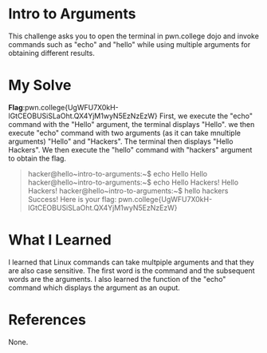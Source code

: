 # Intro to Arguments
This challenge asks you to open the terminal in pwn.college dojo and invoke commands such as "echo" and "hello" while using multiple arguments for obtaining different results.
# My Solve
**Flag**:pwn.college{UgWFU7X0kH-lGtCEOBUSiSLaOht.QX4YjM1wyN5EzNzEzW}
First, we execute the "echo" command with the "Hello" argument, the terminal displays "Hello". we then execute "echo" command with two arguments (as it can take mnultiple arguments) "Hello" and "Hackers". The terminal then displays "Hello Hackers". We then execute the "hello" command with "hackers" argument to obtain the flag.
>hacker@hello~intro-to-arguments:~$ echo Hello
>Hello
>hacker@hello~intro-to-arguments:~$ echo Hello Hackers!
>Hello Hackers!
>hacker@hello~intro-to-arguments:~$ hello hackers
>Success! Here is your flag:
>pwn.college{UgWFU7X0kH-lGtCEOBUSiSLaOht.QX4YjM1wyN5EzNzEzW}
# What I Learned
I learned that Linux commands can take multpiple arguments and that they are also case sensitive. The first word is the command and the subsequent words are the arguments. I also learned the function of the "echo" command which displays the argument as an ouput.
# References
None.
